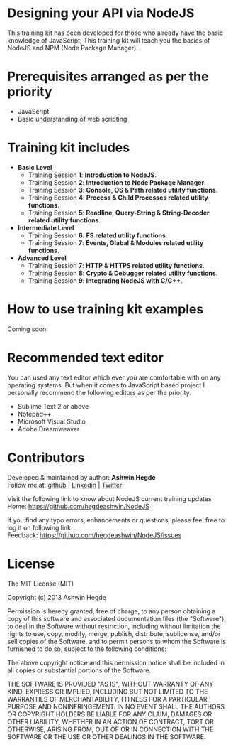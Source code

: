 Designing your API via NodeJS
=============================
This training kit has been developed for those who already have the basic knowledge of JavaScript; This training kit will teach you the basics of NodeJS and NPM (Node Package Manager).

Prerequisites arranged as per the priority 
==========================================
<ul>  
  <li>JavaScript</li>
  <li>Basic understanding of web scripting</li>
</ul>

Training kit includes
=====================
<ul>
  <li><strong>Basic Level</strong>
    <ul>
      <li>Training Session <strong>1</strong>: <strong>Introduction to NodeJS</strong>.</li>
      <li>Training Session <strong>2</strong>: <strong>Introduction to Node Package Manager</strong>.</li>
      <li>Training Session <strong>3</strong>: <strong>Console, OS & Path related utility functions</strong>.</li>
      <li>Training Session <strong>4</strong>: <strong>Process & Child Processes related utility functions</strong>.</li>
      <li>Training Session <strong>5</strong>: <strong>Readline, Query-String & String-Decoder related utility functions</strong>.</li>
    </ul>
  </li>
  <li><strong>Intermediate Level</strong>
    <ul>
      <li>Training Session <strong>6</strong>: <strong>FS related utility functions</strong>.</li>
      <li>Training Session <strong>7</strong>: <strong>Events, Glabal & Modules related utility functions</strong>.</li>
    </ul>
  </li>
  <li><strong>Advanced Level</strong>
    <ul>
      <li>Training Session <strong>7</strong>: <strong>HTTP & HTTPS related utility functions</strong>.</li>
      <li>Training Session <strong>8</strong>: <strong>Crypto & Debugger related utility functions</strong>.</li>
      <li>Training Session <strong>9</strong>: <strong>Integrating NodeJS with C/C++</strong>.</li>
    </ul>
  </li>
</ul>

How to use training kit examples
================================
Coming soon

Recommended text editor
=======================
You can used any text editor which ever you are comfortable with on any operating systems.
But when it comes to JavaScript based project I personally recommend the following editors
as per the priority.
<ul>
  <li>Sublime Text 2 or above</li>
  <li>Notepad++</li>  
  <li>Microsoft Visual Studio</li>
  <li>Adobe Dreamweaver</li>
</ul>

Contributors
============
Developed &amp; maintained by author: <b>Ashwin Hegde</b><br>
Follow me at: <a href="https://github.com/hegdeashwin" target="_blank">github</a> | <a href="http://in.linkedin.com/in/hegdeashwin" target="_blank">Linkedin</a> | <a href="https://twitter.com/hegdeashwin3" target="_blank">Twitter</a>

Visit the following link to know about NodeJS current training updates<br>
Home: <a href="https://github.com/hegdeashwin/NodeJS" target="_blank">https://github.com/hegdeashwin/NodeJS</a>
  
If you find any typo errors, enhancements or questions; please feel free to log it on following link<br>
Feedback: <a href="https://github.com/hegdeashwin/NodeJS/issues" target="_blank">https://github.com/hegdeashwin/NodeJS/issues</a>

License
=======
The MIT License (MIT)

Copyright (c) 2013 Ashwin Hegde

Permission is hereby granted, free of charge, to any person obtaining a copy of
this software and associated documentation files (the "Software"), to deal in
the Software without restriction, including without limitation the rights to
use, copy, modify, merge, publish, distribute, sublicense, and/or sell copies of
the Software, and to permit persons to whom the Software is furnished to do so,
subject to the following conditions:

The above copyright notice and this permission notice shall be included in all
copies or substantial portions of the Software.

THE SOFTWARE IS PROVIDED "AS IS", WITHOUT WARRANTY OF ANY KIND, EXPRESS OR
IMPLIED, INCLUDING BUT NOT LIMITED TO THE WARRANTIES OF MERCHANTABILITY, FITNESS
FOR A PARTICULAR PURPOSE AND NONINFRINGEMENT. IN NO EVENT SHALL THE AUTHORS OR
COPYRIGHT HOLDERS BE LIABLE FOR ANY CLAIM, DAMAGES OR OTHER LIABILITY, WHETHER
IN AN ACTION OF CONTRACT, TORT OR OTHERWISE, ARISING FROM, OUT OF OR IN
CONNECTION WITH THE SOFTWARE OR THE USE OR OTHER DEALINGS IN THE SOFTWARE.

